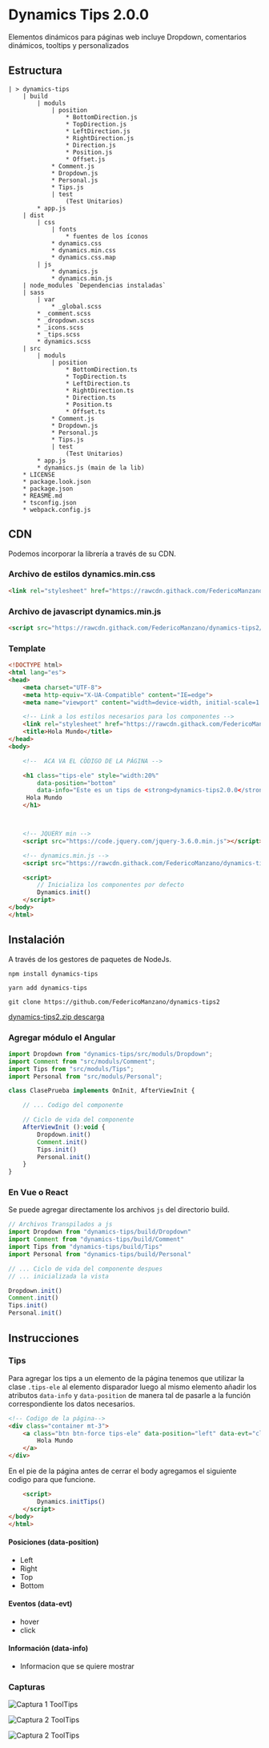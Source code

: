 # Dynamics Tips 2.0.0

Elementos dinámicos para páginas web incluye Dropdown, comentarios dinámicos, tooltips y personalizados

## Estructura

```
| > dynamics-tips
    | build
        | moduls
            | position
                * BottomDirection.js
                * TopDirection.js
                * LeftDirection.js
                * RightDirection.js
                * Direction.js
                * Position.js
                * Offset.js
            * Comment.js
            * Dropdown.js
            * Personal.js
            * Tips.js
            | test
                (Test Unitarios)
        * app.js
    | dist
        | css
            | fonts
                * fuentes de los íconos
            * dynamics.css
            * dynamics.min.css
            * dynamics.css.map
        | js 
            * dynamics.js
            * dynamics.min.js
    | node_modules `Dependencias instaladas`
    | sass
        | var
            * _global.scss
        * _comment.scss
        * _dropdown.scss
        * _icons.scss
        * _tips.scss
        * dynamics.scss
    | src
        | moduls
            | position
                * BottomDirection.ts
                * TopDirection.ts
                * LeftDirection.ts
                * RightDirection.ts
                * Direction.ts
                * Position.ts
                * Offset.ts
            * Comment.js
            * Dropdown.js
            * Personal.js
            * Tips.js
            | test
                (Test Unitarios)
        * app.js
        * dynamics.js (main de la lib)
    * LICENSE
    * package.look.json
    * package.json
    * REASME.md
    * tsconfig.json
    * webpack.config.js

```

## CDN 

Podemos incorporar la librería a través de su CDN.

### Archivo de estilos dynamics.min.css
```html
<link rel="stylesheet" href="https://rawcdn.githack.com/FedericoManzano/dynamics-tips2/5b1314c0aff6b0f02a9fa77ceee9f0e5b5c0a6f1/dist/css/dynamics.min.css">
```

### Archivo de javascript dynamics.min.js

```html
<script src="https://rawcdn.githack.com/FedericoManzano/dynamics-tips2/5b1314c0aff6b0f02a9fa77ceee9f0e5b5c0a6f1/dist/js/dynamics.min.js"></script>
```

### Template

```html
<!DOCTYPE html>
<html lang="es">
<head>
    <meta charset="UTF-8">
    <meta http-equiv="X-UA-Compatible" content="IE=edge">
    <meta name="viewport" content="width=device-width, initial-scale=1.0">

    <!-- Link a los estilos necesarios para los componentes -->
    <link rel="stylesheet" href="https://rawcdn.githack.com/FedericoManzano/dynamics-tips2/5b1314c0aff6b0f02a9fa77ceee9f0e5b5c0a6f1/dist/css/dynamics.min.css">
    <title>Hola Mundo</title>
</head>
<body>

    <!--  ACA VA EL CÖDIGO DE LA PÁGINA -->

    <h1 class="tips-ele" style="width:20%"
        data-position="bottom"
        data-info="Este es un tips de <strong>dynamics-tips2.0.0</strong>" >
     Hola Mundo
    </h1>



    <!-- JQUERY min -->
    <script src="https://code.jquery.com/jquery-3.6.0.min.js"></script>

    <!-- dynamics.min.js -->
    <script src="https://rawcdn.githack.com/FedericoManzano/dynamics-tips2/5b1314c0aff6b0f02a9fa77ceee9f0e5b5c0a6f1/dist/js/dynamics.min.js"></script>

    <script>
        // Inicializa los componentes por defecto
        Dynamics.init()
    </script>
</body>
</html>
```
## Instalación

A través de los gestores de paquetes de NodeJs.

```
npm install dynamics-tips
```
```
yarn add dynamics-tips 
```
```
git clone https://github.com/FedericoManzano/dynamics-tips2
```
[dynamics-tips2.zip descarga](https://github.com/FedericoManzano/dynamics-tips2/archive/refs/heads/master.zip)

### Agregar módulo el Angular

```js
import Dropdown from "dynamics-tips/src/moduls/Dropdown";
import Comment from "src/moduls/Comment";
import Tips from "src/moduls/Tips";
import Personal from "src/moduls/Personal";

class ClasePrueba implements OnInit, AfterViewInit {

    // ... Codigo del componente 

    // Ciclo de vida del componente
    AfterViewInit ():void {
        Dropdown.init()
        Comment.init()
        Tips.init()
        Personal.init()
    }
}
```

### En Vue o React

Se puede agregar directamente los archivos `js` del directorio build.

```js
// Archivos Transpilados a js
import Dropdown from "dynamics-tips/build/Dropdown" 
import Comment from "dynamics-tips/build/Comment" 
import Tips from "dynamics-tips/build/Tips" 
import Personal from "dynamics-tips/build/Personal" 

// ... Ciclo de vida del componente despues 
// ... inicializada la vista

Dropdown.init()
Comment.init()
Tips.init()
Personal.init()
```
## Instrucciones

### Tips

Para agregar los tips a un elemento de la página tenemos que utilizar la clase `.tips-ele` al elemento disparador luego al mismo elemento añadir los atributos `data-info` y `data-position` de manera tal de pasarle a la función correspondiente los datos necesarios.

```html
<!-- Codigo de la página-->
<div class="container mt-3">
    <a class="btn btn-force tips-ele" data-position="left" data-evt="click"data-info="<strong>dynamics-tips2.0.0</strong>" >
        Hola Mundo
    </a>
</div>
```

En el pie de la página antes de cerrar el body agregamos el siguiente codigo para que funcione.

```html
    <script>
        Dynamics.initTips()
    </script>
</body>
</html>
```

#### Posiciones (data-position)
- Left
- Right
- Top
- Bottom

#### Eventos (data-evt)
- hover
- click

#### Información (data-info)
- Informacion que se quiere mostrar

### Capturas

![Captura 1 ToolTips](captures/captura1Tips.png "Muestra ToolTips abajo")

![Captura 2 ToolTips](captures/captura2Tips.png "Muestra ToolTips derecha")

![Captura 2 ToolTips](captures/captura4Tips.png "Muestra ToolTips izquierda")


